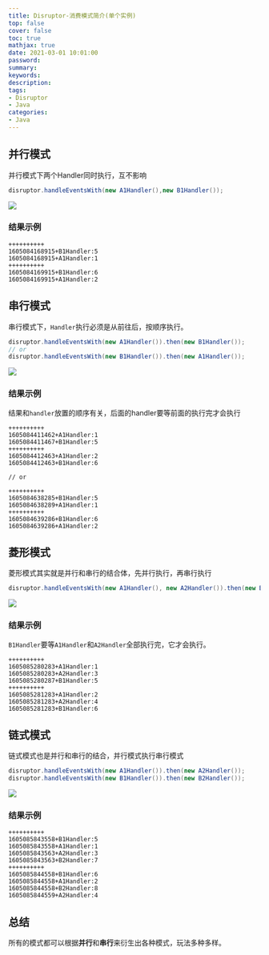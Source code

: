 ```yaml
---
title: Disruptor-消费模式简介(单个实例)
top: false
cover: false
toc: true
mathjax: true
date: 2021-03-01 10:01:00
password:
summary:
keywords:
description:
tags:
- Disruptor
- Java
categories:
- Java
---
```


## 并行模式

并行模式下两个Handler同时执行，互不影响

```java
disruptor.handleEventsWith(new A1Handler(),new B1Handler());
```

![](http://cdn.mjava.top/blog/20201111164411.jpg)

### 结果示例

```shell
++++++++++
1605084168915+B1Handler:5
1605084168915+A1Handler:1
++++++++++
1605084169915+B1Handler:6
1605084169915+A1Handler:2
```

## 串行模式

串行模式下，`Handler`执行必须是从前往后，按顺序执行。

```java
disruptor.handleEventsWith(new A1Handler()).then(new B1Handler());
// or
disruptor.handleEventsWith(new B1Handler()).then(new A1Handler());
```

![](http://cdn.mjava.top/blog/20201111164910.jpg)

### 结果示例

结果和`handler`放置的顺序有关，后面的handler要等前面的执行完才会执行

```shell
++++++++++
1605084411462+A1Handler:1
1605084411467+B1Handler:5
++++++++++
1605084412463+A1Handler:2
1605084412463+B1Handler:6

// or

++++++++++
1605084638285+B1Handler:5
1605084638289+A1Handler:1
++++++++++
1605084639286+B1Handler:6
1605084639286+A1Handler:2
```



## 菱形模式

菱形模式其实就是并行和串行的结合体，先并行执行，再串行执行

```java
disruptor.handleEventsWith(new A1Handler(), new A2Handler()).then(new B1Handler());
```

![](http://cdn.mjava.top/blog/20201111165759.jpg)

### 结果示例

`B1Handler`要等`A1Handler`和`A2Handler`全部执行完，它才会执行。

```shell
++++++++++
1605085280283+A1Handler:1
1605085280283+A2Handler:3
1605085280287+B1Handler:5
++++++++++
1605085281283+A1Handler:2
1605085281283+A2Handler:4
1605085281283+B1Handler:6
```

## 链式模式

链式模式也是并行和串行的结合，并行模式执行串行模式

```java
disruptor.handleEventsWith(new A1Handler()).then(new A2Handler());
disruptor.handleEventsWith(new B1Handler()).then(new B2Handler());
```

![](http://cdn.mjava.top/blog/20201111171009.jpg)

### 结果示例

```shell
++++++++++
1605085843558+B1Handler:5
1605085843558+A1Handler:1
1605085843563+A2Handler:3
1605085843563+B2Handler:7
++++++++++
1605085844558+B1Handler:6
1605085844558+A1Handler:2
1605085844558+B2Handler:8
1605085844559+A2Handler:4
```

## 总结

所有的模式都可以根据**并行**和**串行**来衍生出各种模式，玩法多种多样。